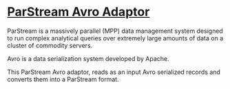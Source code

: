 # [ParStream Avro Adaptor](http://www.parstream.com)

ParStream is a massively parallel (MPP) data management system
designed to run complex analytical queries
over extremely large amounts of data on a cluster of commodity servers.

Avro is a data serialization system developed by Apache.

This ParStream Avro adaptor, reads as an input Avro serialized records and converts them into a ParStream format.
